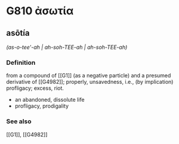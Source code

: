 # G810 ἀσωτία

## asōtía

_(as-o-tee'-ah | ah-soh-TEE-ah | ah-soh-TEE-ah)_

### Definition

from a compound of [[G1]] (as a negative particle) and a presumed derivative of [[G4982]]; properly, unsavedness, i.e., (by implication) profligacy; excess, riot.

- an abandoned, dissolute life
- profligacy, prodigality

### See also

[[G1]], [[G4982]]

